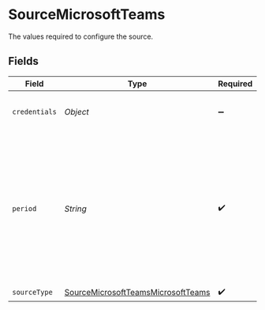 # SourceMicrosoftTeams

The values required to configure the source.


## Fields

| Field                                                                                                                                  | Type                                                                                                                                   | Required                                                                                                                               | Description                                                                                                                            | Example                                                                                                                                |
| -------------------------------------------------------------------------------------------------------------------------------------- | -------------------------------------------------------------------------------------------------------------------------------------- | -------------------------------------------------------------------------------------------------------------------------------------- | -------------------------------------------------------------------------------------------------------------------------------------- | -------------------------------------------------------------------------------------------------------------------------------------- |
| `credentials`                                                                                                                          | *Object*                                                                                                                               | :heavy_minus_sign:                                                                                                                     | Choose how to authenticate to Microsoft                                                                                                |                                                                                                                                        |
| `period`                                                                                                                               | *String*                                                                                                                               | :heavy_check_mark:                                                                                                                     | Specifies the length of time over which the Team Device Report stream is aggregated. The supported values are: D7, D30, D90, and D180. | D7                                                                                                                                     |
| `sourceType`                                                                                                                           | [SourceMicrosoftTeamsMicrosoftTeams](../../models/shared/SourceMicrosoftTeamsMicrosoftTeams.md)                                        | :heavy_check_mark:                                                                                                                     | N/A                                                                                                                                    |                                                                                                                                        |
